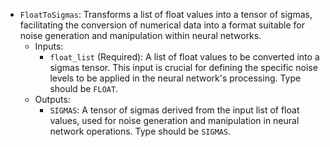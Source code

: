- `FloatToSigmas`: Transforms a list of float values into a tensor of sigmas, facilitating the conversion of numerical data into a format suitable for noise generation and manipulation within neural networks.
    - Inputs:
        - `float_list` (Required): A list of float values to be converted into a sigmas tensor. This input is crucial for defining the specific noise levels to be applied in the neural network's processing. Type should be `FLOAT`.
    - Outputs:
        - `SIGMAS`: A tensor of sigmas derived from the input list of float values, used for noise generation and manipulation in neural network operations. Type should be `SIGMAS`.
